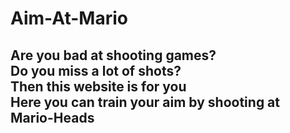 # Aim-At-Mario

## Are you bad at shooting games? <br> Do you miss a lot of shots? <br> Then this website is for you <br> Here you can train your aim by shooting at Mario-Heads
